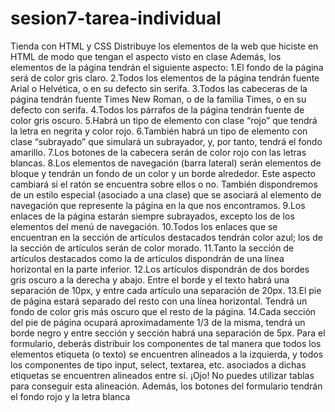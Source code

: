 # sesion7-tarea-individual
Tienda con HTML y CSS
Distribuye los elementos de la web que hiciste en HTML de modo que tengan el aspecto visto en clase
Además, los elementos de la página tendrán el siguiente aspecto:
1.El fondo de la página será de color gris claro.
2.Todos los elementos de la página tendrán fuente Arial o Helvética, o en su defecto sin serifa.
3.Todos las cabeceras de la página tendrán fuente Times New Roman, o de la familia Times, o en su defecto con serifa.
4.Todos los párrafos de la página tendrán fuente de color gris oscuro.
5.Habrá un tipo de elemento con clase “rojo” que tendrá la letra en negrita y color rojo.
6.También  habrá  un  tipo  de  elemento  con  clase  “subrayado”  que  simulará un subrayador, y, por tanto, tendrá el fondo amarillo.
7.Los botones de la cabecera serán de color rojo con las letras blancas.
8.Los elementos de navegación (barra lateral) serán elementos de bloque y tendrán un fondo de un color y un borde alrededor.
Este aspecto cambiará si el ratón se encuentra sobre ellos o no. También dispondremos de un estilo especial (asociado a una clase) que se asociará al elemento de navegación que represente la página en la que nos encontramos.
9.Los enlaces de la página estarán siempre subrayados, excepto los de los elementos del menú de navegación.
10.Todos los enlaces que se encuentran en la sección de artículos destacados tendrán color azul; los de la sección de artículos 
serán de color morado.
11.Tanto la sección de artículos destacados como la de artículos dispondrán de una línea horizontal en la parte inferior.
12.Los artículos dispondrán de dos bordes gris oscuro a la derecha y abajo. Entre el borde  y  el  texto  habrá una  separación  de  10px,  y  entre  cada  artículo  una separación de 20px.
13.El pie de página estará separado del resto con una línea horizontal. Tendrá un fondo de color gris más oscuro que el resto de la página.
14.Cada sección del pie de página ocupará aproximadamente 1/3 de la misma, tendrá un borde negro y entre sección y sección habrá
una separación de 5px.
Para  el  formulario, deberás  distribuir  los  componentes  de  tal  manera  que  todos  los elementos  etiqueta (o  texto)  se  encuentren  alineados  a  la  izquierda,  y  todos  los componentes  de  tipo  input,  select,  textarea,  etc.  asociados  a  dichas  etiquetas  se encuentren  alineados  entre  sí.  ¡Ojo!  No  puedes  utilizar  tablas para  conseguir  esta alineación.
Además, los botones del formulario tendrán el fondo rojo y la letra blanca
